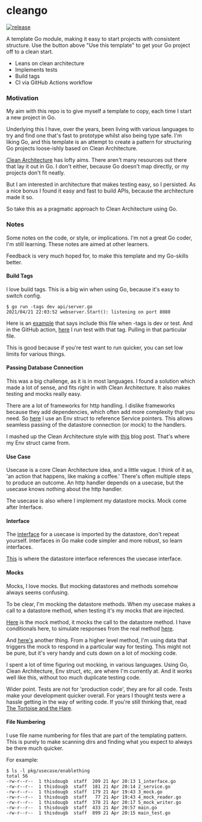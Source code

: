 # cleango

[![release](https://github.com/goscot/cleango/actions/workflows/release.yaml/badge.svg)](https://github.com/goscot/cleango/actions/workflows/release.yaml)

A template Go module, making it easy to start projects with consistent structure.
Use the button above "Use this template" to get your Go project off to a clean start.

* Leans on clean architecture
* Implements tests
* Build tags
* CI via GitHub Actions workflow

### Motivation
My aim with this repo is to give myself a template to copy, each time I start a new project in Go.

Underlying this I have, over the years, been living with various languages to try and find one that's fast to prototype whilst also being type safe.
I'm liking Go, and this template is an attempt to create a pattern for structuring Go projects loose-ishly based on Clean Architecture.

[Clean Architecture](https://blog.cleancoder.com/uncle-bob/2012/08/13/the-clean-architecture.html) has lofty aims.
There aren't many resources out there that lay it out in Go.
I don't either, because Go doesn't map directly, or my projects don't fit neatly.

But I am interested in architecture that makes testing easy, so I persisted.
As a nice bonus I found it easy and fast to build APIs, because the architecture made it so.

So take this as a pragmatic approach to Clean Architecture using Go.

### Notes
Some notes on the code, or style, or implications.
I'm not a great Go coder, I'm still learning.
These notes are aimed at other learners.

Feedback is very much hoped for, to make this template and my Go-skills better.

#### Build Tags
I love build tags.
This is a big win when using Go, because it's easy to switch config.

```
$ go run -tags dev api/server.go
2021/04/21 22:03:52 webserver.Start(): listening on port 8080
```

Here is an [example](https://github.com/goscot/cleango/blob/204df73075f69d8ff3fff555f1b739f40c060d3a/config/dev_config.go#L1) that says include this file when -tags is dev or test.
And in the GitHub action, [here](https://github.com/goscot/cleango/blob/204df73075f69d8ff3fff555f1b739f40c060d3a/.github/workflows/branches.yaml#L43) I run test with that tag.
Pulling in that particular file.

This is good because if you're test want to run quicker, you can set low limits for various things.

#### Passing Database Connection
This was a big challenge, as it is in most languages.
I found a solution which made a lot of sense, and fits right in with Clean Architecture.
It also makes testing and mocks really easy.

There are a lot of frameworks for http handling.
I dislike frameworks because they add dependencies, which often add more complexity that you need.
So [here](https://github.com/goscot/cleango/blob/main/api/handlers/env.go) I use an Env struct to reference Service pointers.
This allows seamless passing of the datastore connection (or mock) to the handlers.

I mashed up the Clean Architecture style with [this](https://www.alexedwards.net/blog/organising-database-access) blog post.
That's where my Env struct came from.

#### Use Case
Usecase is a core Clean Architecture idea, and a little vague.
I think of it as, 'an action that happens, like making a coffee.'
There's often multiple steps to produce an outcome.
An http handler depends on a usecase, but the usecase knows nothing about the http handler.

The usecase is also where I implement my datastore mocks.
Mock come after Interface.

#### Interface
The [interface](https://github.com/goscot/cleango/blob/main/pkg/usecase/enablething/1_interface.go) for a usecase is imported by the datastore, don't repeat yourself.
Interfaces in Go make code simpler and more robust, so learn interfaces.

[This](https://github.com/goscot/cleango/blob/2e28d75fb42b6559c34dab7fd86ac69aaacbeb8e/pkg/datastore/interface.go#L12) is where the datastore interface references the usecase interface.

#### Mocks
Mocks, I love mocks.
But mocking datastores and methods somehow always seems confusing.

To be clear, I'm mocking the datastore methods.
When my usecase makes a call to a datastore method, when testing it's my mocks that are injected.

[Here](https://github.com/goscot/cleango/blob/main/pkg/usecase/enablething/5_mock_writer.go) is the mock method, it mocks the call to the datastore method.
I have conditionals here, to simulate responses from the real method [here](https://github.com/goscot/cleango/blob/971877d70fe85886b42d81e1025da26a6b7978c4/pkg/datastore/redis/thing.go#L7).

And [here's](https://github.com/goscot/cleango/blob/971877d70fe85886b42d81e1025da26a6b7978c4/api/handlers/enablething_test.go#L24) another thing.
From a higher level method, I'm using data that triggers the mock to respond in a particular way for testing.
This might not be pure, but it's very handy and cuts down on a lot of mocking code.

I spent a lot of time figuring out mocking, in various languages.
Using Go, Clean Architecture, Env struct, etc, are where I'm currently at.
And it works well like this, without too much duplicate testing code.

Wider point.
Tests are not for 'production code', they are for all code.
Tests make your development quicker overall.
For years I thought tests were a hassle getting in the way of writing code.
If you're still thinking that, read [The Tortoise and the Hare](https://en.wikipedia.org/wiki/The_Tortoise_and_the_Hare).

#### File Numbering
I use file name numbering for files that are part of the templating pattern.
This is purely to make scanning dirs and finding what you expect to always be there much quicker.

For example:
```
$ ls -l pkg/usecase/enablething 
total 56
-rw-r--r--  1 thisdougb  staff  209 21 Apr 20:13 1_interface.go
-rw-r--r--  1 thisdougb  staff  181 21 Apr 20:14 2_service.go
-rw-r--r--  1 thisdougb  staff  179 21 Apr 19:43 3_mock.go
-rw-r--r--  1 thisdougb  staff   77 21 Apr 19:43 4_mock_reader.go
-rw-r--r--  1 thisdougb  staff  378 21 Apr 20:17 5_mock_writer.go
-rw-r--r--  1 thisdougb  staff  433 21 Apr 20:57 main.go
-rw-r--r--  1 thisdougb  staff  899 21 Apr 20:15 main_test.go
```
